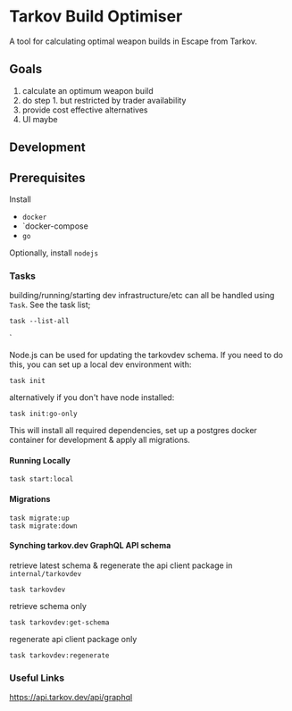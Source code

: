 # Tarkov Build Optimiser

A tool for calculating optimal weapon builds in Escape from Tarkov.

## Goals

1. calculate an optimum weapon build
2. do step 1. but restricted by trader availability
3. provide cost effective alternatives
4. UI maybe

## Development

## Prerequisites

Install

- `docker`
- `docker-compose
- `go`

Optionally, install `nodejs`

### Tasks

building/running/starting dev infrastructure/etc can all be handled using `Task`. See the task list;

```
task --list-all
```

`

Node.js can be used for updating the tarkovdev schema. If you need to do this, you can set up a local dev environment with:

```
task init
```

alternatively if you don't have node installed:

```
task init:go-only
```

This will install all required dependencies, set up a postgres docker container for development & apply all migrations.

#### Running Locally

```
task start:local
```

#### Migrations

```
task migrate:up
task migrate:down
```

#### Synching tarkov.dev GraphQL API schema

retrieve latest schema & regenerate the api client package in `internal/tarkovdev`

```
task tarkovdev
```

retrieve schema only

```
task tarkovdev:get-schema
```

regenerate api client package only

```
task tarkovdev:regenerate
```

### Useful Links

https://api.tarkov.dev/api/graphql
